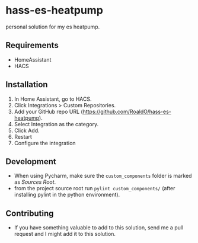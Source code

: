 hass-es-heatpump
================

personal solution for my es heatpump.

Requirements
-------------
- HomeAssistant
- HACS

Installation
------------
1. In Home Assistant, go to HACS.
2. Click Integrations > Custom Repositories.
3. Add your GitHub repo URL (https://github.com/RoaldO/hass-es-heatpump).
4. Select Integration as the category.
5. Click Add.
6. Restart
7. Configure the integration

Development
-----------
- When using Pycharm, make sure the `custom_components` folder is marked as 
  _Sources Root_.
- from the project source root run `pylint custom_components/` (after installing
  pylint in the python environment).

Contributing
------------
- If you have something valuable to add to this solution, send me a pull 
  request and I might add it to this solution.
